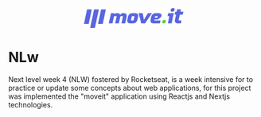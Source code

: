 <p align="center">
    <img src="./moveit/public/logo-full.svg" alt="MoveIt" width="200px" />
</p>

# NLw
Next level week 4 (NLW) fostered by Rocketseat, is a week intensive for to practice or update some concepts about web applications, for this project was implemented the "moveit" application using Reactjs and Nextjs technologies.
